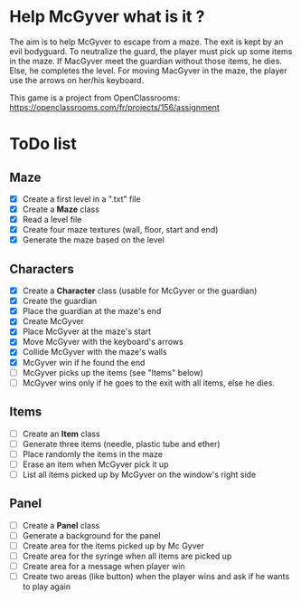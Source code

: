 # Help McGyver what is it ?
The aim is to help McGyver to escape from a maze. The exit is kept by an evil bodyguard.
To neutralize the guard, the player must pick up some items in the maze.
If MacGyver meet the guardian without those items, he dies. Else, he completes the level.
For moving MacGyver in the maze, the player use the arrows on her/his keyboard.

This game is a project from OpenClassrooms: https://openclassrooms.com/fr/projects/156/assignment

# ToDo list
## Maze
- [x] Create a first level in a ".txt" file
- [x] Create a **Maze** class
- [x] Read a level file
- [x] Create four maze textures (wall, floor, start and end)
- [x] Generate the maze based on the level

## Characters
- [x] Create a **Character** class (usable for McGyver or the guardian)
- [x] Create the guardian
- [x] Place the guardian at the maze's end
- [x] Create McGyver
- [x] Place McGyver at the maze's start
- [x] Move McGyver with the keyboard's arrows
- [x] Collide McGyver with the maze's walls
- [x] McGyver win if he found the end
- [ ] McGyver picks up the items (see "Items" below)
- [ ] McGyver wins only if he goes to the exit with all items, else he dies.

## Items
- [ ] Create an **Item** class
- [ ] Generate three items (needle, plastic tube and ether)
- [ ] Place randomly the items in the maze
- [ ] Erase an item when McGyver pick it up
- [ ] List all items picked up by McGyver on the window's right side

## Panel
- [ ] Create a **Panel** class
- [ ] Generate a background for the panel
- [ ] Create area for the items picked up by Mc Gyver
- [ ] Create area for the syringe when all items are picked up
- [ ] Create area for a message when player win
- [ ] Create two areas (like button) when the player wins and ask if he wants to play again